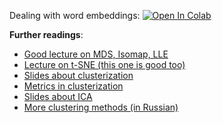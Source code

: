 Dealing with word embeddings:
[![Open In Colab](https://colab.research.google.com/assets/colab-badge.svg)](https://colab.research.google.com/github/girafe-ai/ml-course/blob/22f_made/week0_10_unsupervised/week0_10_dealing_with_word_embeddings__with_answers.ipynb)

**Further readings**:

* [Good lecture on MDS, Isomap, LLE](https://habr.com/ru/post/321216)
* [Lecture on t-SNE (this one is good too)](https://www.youtube.com/watch?v=4GBgqmq0XAY)
* [Slides about clusterization](https://github.com/vkantor/MIPT_Data_Mining_In_Action_2016/blob/master/lectures/3_Clustering.pdf)
* [Metrics in clusterization](https://github.com/esokolov/ml-course-hse/blob/master/2018-fall/lecture-notes/lecture11-unsupervised.pdf)
* [Slides about ICA](https://www.dropbox.com/s/fhcg7598v048yei/GMML_Bernstein_Lecture3.pdf?dl=0)
* [More clustering methods (in Russian)](https://habr.com/ru/post/321216/)
 
